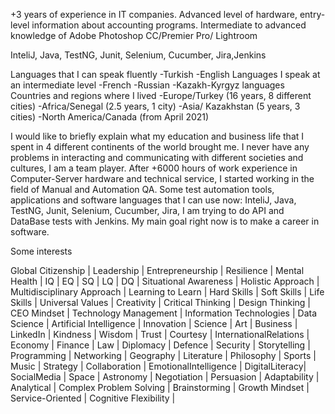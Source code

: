 +3 years of experience in IT companies. Advanced level of hardware, entry-level information about accounting programs. Intermediate to advanced knowledge of Adobe Photoshop CC/Premier Pro/ Lightroom 

InteliJ, Java, TestNG, Junit, Selenium, Cucumber, Jira,Jenkins

Languages that I can speak fluently
-Turkish
-English
Languages I speak at an intermediate level
-French
-Russian
-Kazakh-Kyrgyz languages
Countries and regions where I lived
-Europe/Turkey (16 years, 8 different cities)
-Africa/Senegal (2.5 years, 1 city)
-Asia/ Kazakhstan (5 years, 3 cities)
-North America/Canada (from April 2021)

I would like to briefly explain what my education and business life that I spent in 4 different continents of the world brought me. I never have any problems in interacting and communicating with different societies and cultures, I am a team player. After +6000 hours of work experience in Computer-Server hardware and technical service, I started working in the field of Manual and Automation QA. Some test automation tools, applications and software languages that I can use now: InteliJ, Java, TestNG, Junit, Selenium, Cucumber, Jira, I am trying to do API and DataBase tests with Jenkins. My main goal right now is to make a career in software.

Some interests





Global Citizenship | Leadership | Entrepreneurship | Resilience | Mental Health | IQ | EQ | SQ | LQ | DQ | Situational Awareness | Holistic Approach | Multidisciplinary Approach | Learning to Learn | Hard Skills | Soft Skills | Life Skills | Universal Values | Creativity | Critical Thinking | Design Thinking | CEO Mindset | Technology Management | Information Technologies | Data Science | Artificial Intelligence | Innovation | Science | Art | Business | LinkedIn | Kindness | Wisdom | Trust | Courtesy | InternationalRelations | Economy | Finance | Law | Diplomacy | Defence | Security | Storytelling | Programming | Networking | Geography | Literature | Philosophy | Sports | Music | Strategy | Collaboration | EmotionalIntelligence | DigitalLiteracy| SocialMedia | Space | Astronomy | Negotiation | Persuasion | Adaptability | Analytical | Complex Problem Solving | Brainstorming | Growth Mindset | Service-Oriented | Cognitive Flexibility |
